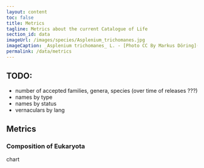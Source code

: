 ```yaml
---
layout: content
toc: false
title: Metrics
tagline: Metrics about the current Catalogue of Life
section_id: data
imageUrl: /images/species/Asplenium_trichomanes.jpg
imageCaption: _Asplenium trichomanes_ L. - [Photo CC By Markus Döring](https://www.inaturalist.org/observations/15132827)
permalink: /data/metrics
---
```


## TODO:
 - number of accepted families, genera, species (over time of releases ???)
 - names by type
 - names by status
 - vernaculars by lang

## Metrics 


### Composition of Eukaryota

<div class='full'>
	<div id="breakdown" class="catalogue-of-life">chart</div>
</div>

<script >
    'use strict';
	
    const e = React.createElement;

    class EukaryoteChart extends React.Component {
        render() {
	      return e(
            ColBrowser.TaxonBreakdown, { taxonId: "CS5HF", datasetKey: '{{ site.react.datasetKey }}' , pathToTaxon: "/data/taxon/"}
	      );	  
		}
    }

    const domContainer = document.querySelector('#breakdown');
    ReactDOM.render(e(EukaryoteChart), domContainer);

</script>

